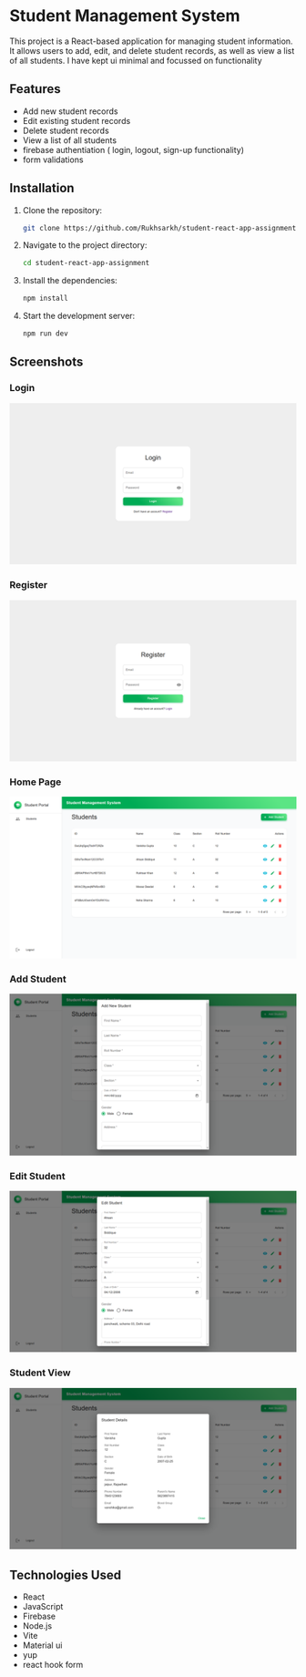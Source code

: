 # Student Management System

This project is a React-based application for managing student information. It allows users to add, edit, and delete student records, as well as view a list of all students. I have kept ui minimal and focussed on functionality

## Features

- Add new student records
- Edit existing student records
- Delete student records
- View a list of all students
- firebase authentiation ( login, logout, sign-up functionality)
- form validations

## Installation

1. Clone the repository:
   ```bash
   git clone https://github.com/Rukhsarkh/student-react-app-assignment.git
   ```
2. Navigate to the project directory:
   ```bash
   cd student-react-app-assignment
   ```
3. Install the dependencies:
   ```bash
   npm install
   ```
4. Start the development server:
   ```bash
   npm run dev
   ```

## Screenshots

### Login

![Login Page](public/assets/login.png)

### Register

![Register](public/assets/register.png)

### Home Page

![Home Page](public/assets/home.png)

### Add Student

![Add Student](public/assets/StudentAddModal.png)

### Edit Student

![Edit Student](public/assets/StudentEditModal.png)

### Student View

![Student List](public/assets/StudentViewModal.png)

## Technologies Used

- React
- JavaScript
- Firebase
- Node.js
- Vite
- Material ui
- yup
- react hook form
